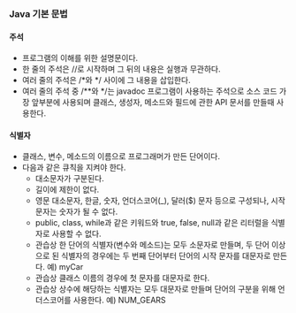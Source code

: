 ### Java 기본 문법

#### 주석

- 프로그램의 이해를 위한 설명문이다.
- 한 줄의 주석은 //로 시작하며 그 뒤의 내용은 실행과 무관하다.
- 여러 줄의 주석은 /\*와 \*/ 사이에 그 내용을 삽입한다.
- 여러 줄의 주석 중 /\*\*와 \*/는 javadoc 프로그램이 사용하는 주석으로 소스 코드 가장 앞부분에 사용되며 클래스, 생성자, 메소드와 필드에 관한 API 문서를 만들때 사용한다.

#### 식별자

- 클래스, 변수, 메소드의 이름으로 프로그래머가 만든 단어이다.
- 다음과 같은 큐칙을 지켜야 한다.
  - 대소문자가 구분된다.
  - 길이에 제한이 없다.
  - 영문 대소문자, 한글, 숫자, 언더스코어(\_), 달러($) 문자 등으로 구성되나, 시작 문자는 숫자가 될 수 없다.
  - public, class, while과 같은 키워드와 true, false, null과 같은 리터럴을 식별자로 사용할 수 없다.
  - 관습상 한 단어의 식별자(변수와 메소드)는 모두 소문자로 만들며, 두 단어 이상으로 된 식별자의 경우에는 두 번째 단어부터 단어의 시작 문자를 대문자로 만든다. 예) myCar
  - 관습상 클래스 이름의 경우에 첫 문자를 대문자로 한다.
  - 관습상 상수에 해당하는 식별자는 모두 대문자로 만들며 단어의 구분을 위해 언더스코어를 사용한다. 예) NUM_GEARS
